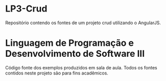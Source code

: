 # LP3-Crud
Repositório contendo os fontes de um projeto crud utilizando o AngularJS.

# Linguagem de Programação e Desenvolvimento de Software III
Código fonte dos exemplos produzidos em sala de aula. Todos os fontes contidos neste projeto são para fins acadêmicos.
